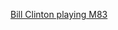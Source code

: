---
layout: post
wordpress_id: 1499
wordpress_url: http://noesbueno.com/archives/1499
date: '2012-07-03 10:12:32 -0500'
date_gmt: '2012-07-03 15:12:32 -0500'
body: |
  <p><a href="http://kottke.org/12/07/bill-clinton-playing-m83">Bill Clinton playing M83</a></p>
---